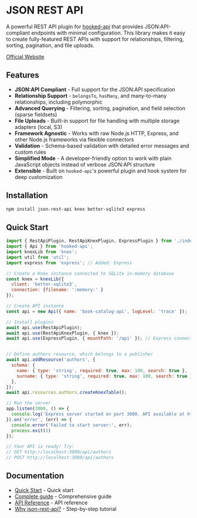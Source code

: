 # JSON REST API

A powerful REST API plugin for [hooked-api](https://github.com/mobily-enterprises/hooked-api) that provides JSON:API-compliant endpoints with minimal configuration. This library makes it easy to create fully-featured REST APIs with support for relationships, filtering, sorting, pagination, and file uploads.

[Official Website](https://mobily-enterprises.github.io/json-rest-api/)

## Features

* **JSON:API Compliant** - Full support for the JSON:API specification
* **Relationship Support** - `belongsTo`, `hasMany`, and many-to-many relationships, including polymorphic
* **Advanced Querying** - Filtering, sorting, pagination, and field selection (sparse fieldsets)
* **File Uploads** - Built-in support for file handling with multiple storage adapters (local, S3)
* **Framework Agnostic** - Works with raw Node.js HTTP, Express, and other Node.js frameworks via flexible connectors
* **Validation** - Schema-based validation with detailed error messages and custom rules
* **Simplified Mode** - A developer-friendly option to work with plain JavaScript objects instead of verbose JSON:API structure
* **Extensible** - Built on `hooked-api`'s powerful plugin and hook system for deep customization

## Installation

```bash
npm install json-rest-api knex better-sqlite3 express
```

## Quick Start

```javascript
import { RestApiPlugin, RestApiKnexPlugin, ExpressPlugin } from './index.js'; // Added: ExpressPlugin
import { Api } from 'hooked-api';
import knexLib from 'knex';
import util from 'util';
import express from 'express'; // Added: Express

// Create a Knex instance connected to SQLite in-memory database
const knex = knexLib({
  client: 'better-sqlite3',
  connection: {filename: ':memory:' }
});

// Create API instance
const api = new Api({ name: 'book-catalog-api', logLevel: 'trace' });

// Install plugins
await api.use(RestApiPlugin);
await api.use(RestApiKnexPlugin, { knex });
await api.use(ExpressPlugin, { mountPath: '/api' }); // Express connector


// Define authors resource, which belongs to a publisher
await api.addResource('authors', {
  schema: {
    name: { type: 'string', required: true, max: 100, search: true },
    surname: { type: 'string', required: true, max: 100, search: true },
  },
});
await api.resources.authors.createKnexTable();

// Run the server
app.listen(3000, () => {
  console.log('Express server started on port 3000. API available at http://localhost:3000/api');
}).on('error', (err) => {
  console.error('Failed to start server:', err);
  process.exit(1)
});

// Your API is ready! Try:
// GET http://localhost:3000/api/authors
// POST http://localhost:3000/api/authors
```

## Documentation

- [Quick Start](QUICKSTART.md) - Quick start
- [Complete guide](GUIDE/) - Comprehensive guide
- [API Reference](API.md) - API reference
- [Why json-rest-api?](docs/COMPARISON.md) - Step-by-step tutorial
